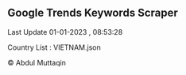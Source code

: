 

## Google Trends Keywords Scraper 
 
Last Update 01-01-2023 , 08:53:28

Country List :
VIETNAM.json



© Abdul Muttaqin 
